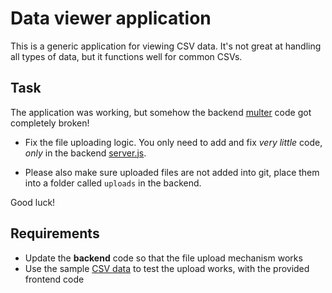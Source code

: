 # Data viewer application

This is a generic application for viewing CSV data. It's not great at handling all types of data, but it functions well for common CSVs.

## Task

The application was working, but somehow the backend [multer](https://www.npmjs.com/package/multer) code got completely broken!

- Fix the file uploading logic. You only need to add and fix _very little_ code, _only_ in the backend [server.js](./backend/server.js).

- Please also make sure uploaded files are not added into git, place them into a folder called `uploads` in the backend.

Good luck!

## Requirements

- Update the **backend** code so that the file upload mechanism works
- Use the sample [CSV data](./data/) to test the upload works, with the provided frontend code
